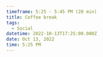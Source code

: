 ```yaml
---
timeframe: 5:25 - 5:45 PM (20 min)
title: Coffee break
tags:
  - Social
datetime: 2022-10-13T17:25:00.000Z
date: Oct 13, 2022
time: 5:25 PM
---
```

